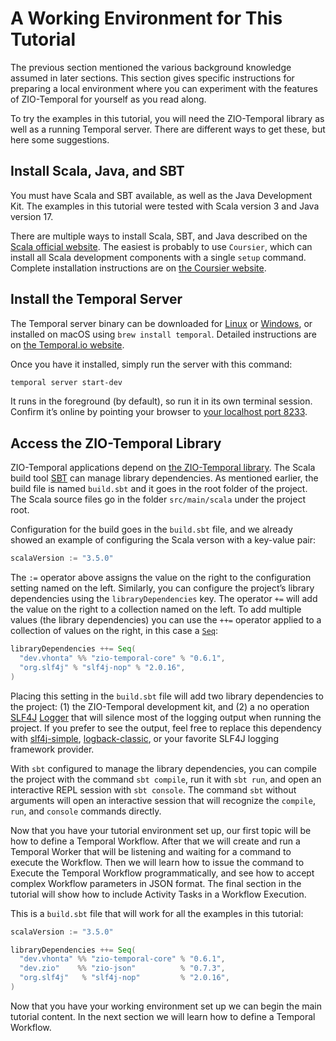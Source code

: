 # A Working Environment for This Tutorial

The previous section mentioned the various background knowledge assumed in later sections.  This section gives specific instructions for preparing a local environment where you can experiment with the features of ZIO-Temporal for yourself as you read along.

To try the examples in this tutorial, you will need the ZIO-Temporal library as well as a running Temporal server.  There are different ways to get these, but here some suggestions.

## Install Scala, Java, and SBT

You must have Scala and SBT available, as well as the Java Development Kit.  The examples in this tutorial were tested with Scala version 3 and Java version 17.

There are multiple ways to install Scala, SBT, and Java described on the [Scala official website](https://scala-lang.org/download/).  The easiest is probably to use `Coursier`, which can install all Scala development components with a single `setup` command.  Complete installation instructions are on  [the Coursier website](https://get-coursier.io/docs/cli-installation).

## Install the Temporal Server

The Temporal server binary can be downloaded for [Linux](https://temporal.download/cli/archive/latest?platform=linux&arch=arm64) or [Windows](https://temporal.download/cli/archive/latest?platform=windows&arch=amd64), or installed on macOS using `brew install temporal`.  Detailed instructions are on [the Temporal.io website](https://learn.temporal.io/getting_started/java/dev_environment).

Once you have it installed, simply run the server with this command:

```bash
temporal server start-dev
```

It runs in the foreground (by default), so run it in its own terminal session.
Confirm it’s online by pointing your browser to [your localhost port 8233](http://localhost:8233/).

## Access the ZIO-Temporal Library

ZIO-Temporal applications depend on [the ZIO-Temporal library](https://zio.dev/ecosystem/community/zio-temporal/).  The Scala build tool [SBT](https://www.scala-sbt.org/) can manage library dependencies.  As mentioned earlier, the build file is named `build.sbt` and it goes in the root folder of the project.  The Scala source files go in the folder `src/main/scala` under the project root.

Configuration for the build goes in the `build.sbt` file, and we already showed an example of configuring the Scala verson with a key-value pair:

```scala
scalaVersion := "3.5.0"
```

The `:=` operator above assigns the value on the right to the configuration setting named on the left.  Similarly, you can configure the project’s library dependencies using the `libraryDependencies` key.  The operator `+=` will add the value on the right to a collection named on the left.  To add multiple values (the library dependencies) you can use the `++=` operator applied to a collection of values on the right, in this case a [`Seq`](https://www.scala-lang.org/api/current/scala/collection/immutable/Seq$.html):

```scala
libraryDependencies ++= Seq(
  "dev.vhonta" %% "zio-temporal-core" % "0.6.1",
  "org.slf4j" % "slf4j-nop" % "2.0.16",
)
```

Placing this setting in the `build.sbt` file will add two library dependencies to the project: (1) the ZIO-Temporal development kit, and (2) a no operation [SLF4J](https://www.slf4j.org/manual.html) [Logger](https://www.slf4j.org/apidocs/org/slf4j/Logger.html) that will silence most of the logging output when running the project.  If you prefer to see the output, feel free to replace this dependency with [slf4j-simple](https://mvnrepository.com/artifact/org.slf4j/slf4j-simple), [logback-classic](https://mvnrepository.com/artifact/ch.qos.logback/logback-classic), or your favorite SLF4J logging framework provider.

With `sbt` configured to manage the library dependencies, you can compile the project with the command `sbt compile`, run it with `sbt run`, and open an interactive REPL session with `sbt console`.  The command `sbt` without arguments will open an interactive session that will recognize the `compile`, `run`, and `console` commands directly.

Now that you have your tutorial environment set up, our first topic will be how to define a Temporal Workflow.  After that we will create and run a Temporal Worker that will be listening and waiting for a command to execute the Workflow.  Then we will learn how to issue the command to Execute the Temporal Workflow programmatically, and see how to accept complex Workflow parameters in JSON format.  The final section in the tutorial will show how to include Activity Tasks in a Workflow Execution.

This is a `build.sbt` file that will work for all the examples in this tutorial:

```scala title="build.sbt"
scalaVersion := "3.5.0"

libraryDependencies ++= Seq(
  "dev.vhonta" %% "zio-temporal-core" % "0.6.1",
  "dev.zio"    %% "zio-json"          % "0.7.3",
  "org.slf4j"   % "slf4j-nop"         % "2.0.16",
)
```

Now that you have your working environment set up we can begin the main tutorial content.  In the next section we will learn how to define a Temporal Workflow.
